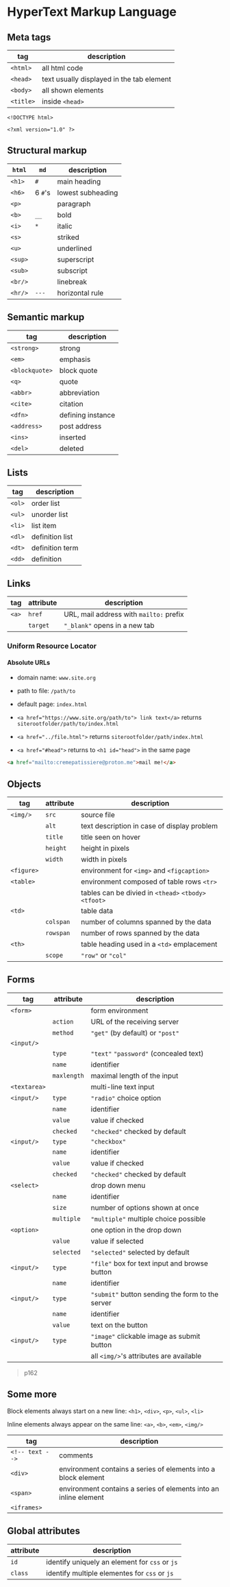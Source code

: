 # HyperText Markup Language

## Meta tags

| tag | description |
| - | - |
| `<html>` | all html code |
| `<head>` | text usually displayed in the tab element |
| `<body>` | all shown elements |
| `<title>` | inside `<head>` |

`<!DOCTYPE html>`

`<?xml version="1.0" ?>`

## Structural markup

| `html` | `md` | description |
| - | - | - |
| `<h1>` | `#` | main heading |
| `<h6>` | 6 `#`'s | lowest subheading |
| `<p>` | | paragraph |
| `<b>` | `__` | bold |
| `<i>` | `*` | italic |
| `<s>` | | striked |
| `<u>` | | underlined |
| `<sup>` | | superscript |
| `<sub>` | | subscript |
| `<br/>` | | linebreak |
| `<hr/>` | `---` | horizontal rule |

## Semantic markup

| tag | description |
| - | - |
| `<strong>` | strong |
| `<em>` | emphasis |
| `<blockquote>` | block quote |
| `<q>` | quote |
| `<abbr>` | abbreviation |
| `<cite>` | citation |
| `<dfn>` | defining instance |
| `<address>` | post address |
| `<ins>` | inserted |
| `<del>` | deleted |

## Lists

| tag | description |
| - | - |
| `<ol>` | order list |
| `<ul>` | unorder list |
| `<li>` | list item |
| `<dl>` | definition list |
| `<dt>` | definition term |
| `<dd>` | definition |

## Links

| tag | attribute | description |
| - | - | - |
| `<a>` | `href` | URL, mail address with `mailto:` prefix |
| | `target` | `"_blank"` opens in a new tab |

### Uniform Resource Locator

#### Absolute URLs

- domain name: `www.site.org`

- path to file: `/path/to`

- default page: `index.html`

- `<a href="https://www.site.org/path/to"> link text</a>` returns `siterootfolder/path/to/index.html`

- `<a href="../file.html">` returns `siterootfolder/path/index.html`

- `<a href="#head">` returns to `<h1 id="head">` in the same page

```html
<a href="mailto:cremepatissiere@proton.me">mail me!</a>
```

## Objects

| tag | attribute | description |
| - | - | - |
| `<img/>` | `src` | source file |
| | `alt` | text description in case of display problem |
| | `title` | title seen on hover |
| | `height` | height in pixels |
| | `width` | width in pixels |
| `<figure>` | | environment for `<img>` and `<figcaption>` |
| `<table>` | | environment composed of table rows `<tr>` |
| | | tables can be divied in `<thead>` `<tbody>` `<tfoot>` |
| `<td>` | | table data |
| | `colspan` | number of columns spanned by the data |
| | `rowspan` | number of rows spanned by the data |
| `<th>` | | table heading used in a `<td>` emplacement |
| | `scope` | `"row"` or `"col"` |

## Forms

| tag | attribute | description |
| - | - | - |
| `<form>` | | form environment |
| | `action` | URL of the receiving server |
| | `method` | `"get"` (by default) or `"post"` |
| `<input/>` | | |
| | `type` | `"text"` `"password"` (concealed text) |
| | `name` | identifier |
| | `maxlength` | maximal length of the input |
| `<textarea>` | | multi-line text input |
| `<input/>` | `type` | `"radio"` choice option |
| | `name` | identifier |
| | `value` | value if checked |
| | `checked` | `"checked"` checked by default |
| `<input/>` | `type` | `"checkbox"` |
| | `name` | identifier |
| | `value` | value if checked |
| | `checked` | `"checked"` checked by default |
| `<select>` | | drop down menu |
| | `name` | identifier |
| | `size` | number of options shown at once |
| | `multiple` | `"multiple"` multiple choice possible |
| `<option>` | | one option in the drop down |
| | `value` | value if selected |
| | `selected` | `"selected"` selected by default |
| `<input/>` | `type` | `"file"` box for text input and browse button |
| | `name` | identifier |
| `<input/>` | `type` | `"submit"` button sending the form to the server |
| | `name` | identifier |
| | `value` | text on the button |
| `<input/>` | `type` | `"image"` clickable image as submit button |
| | | all `<img/>`'s attributes are available |

> p162

## Some more

Block elements always start on a new line: `<h1>`, `<div>`, `<p>`, `<ul>`, `<li>`

Inline elements always appear on the same line: `<a>`, `<b>`, `<em>`, `<img/>`

| tag | description |
| - | - |
| `<!-- text -->` | comments |
| `<div>` | environment contains a series of elements into a block element |
| `<span>` | environment contains a series of elements into an inline element |
| `<iframes>` | |

## Global attributes

| attribute | description |
| - | - |
| `id` | identify uniquely an element for `css` or `js`|
| `class` | identify multiple elementes for `css` or `js` |
